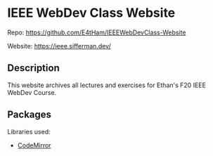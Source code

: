 
<!-- README.md -->


# IEEE WebDev Class Website

Repo: https://github.com/E4tHam/IEEEWebDevClass-Website

Website: https://ieee.sifferman.dev/

## Description

This website archives all lectures and exercises for Ethan's F20 IEEE WebDev Course.

## Packages

Libraries used:

 * [CodeMirror](https://codemirror.net/)
